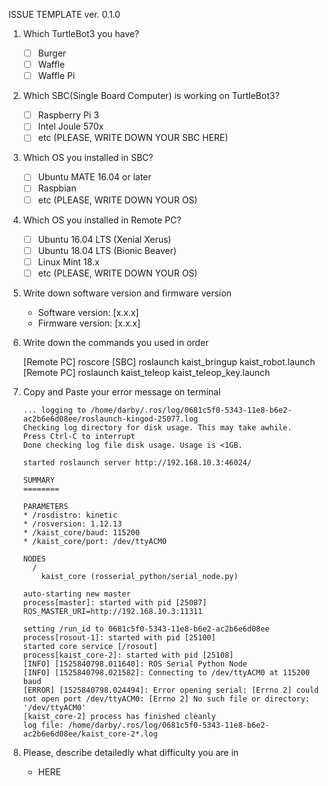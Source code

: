 ISSUE TEMPLATE ver. 0.1.0

1. Which TurtleBot3 you have?

    - [ ] Burger
    - [ ] Waffle
    - [ ] Waffle Pi

2. Which SBC(Single Board Computer) is working on TurtleBot3?

    - [ ] Raspberry Pi 3
    - [ ] Intel Joule 570x
    - [ ] etc (PLEASE, WRITE DOWN YOUR SBC HERE)

3. Which OS you installed in SBC?

    - [ ] Ubuntu MATE 16.04 or later
    - [ ] Raspbian
    - [ ] etc (PLEASE, WRITE DOWN YOUR OS)

4. Which OS you installed in Remote PC?

    - [ ] Ubuntu 16.04 LTS (Xenial Xerus)
    - [ ] Ubuntu 18.04 LTS (Bionic Beaver)
    - [ ] Linux Mint 18.x
    - [ ] etc (PLEASE, WRITE DOWN YOUR OS)

3. Write down software version and firmware version

    - Software version: [x.x.x]
    - Firmware version: [x.x.x]
 
4. Write down the commands you used in order

    [Remote PC] roscore
    [SBC] roslaunch kaist_bringup kaist_robot.launch
    [Remote PC] roslaunch kaist_teleop kaist_teleop_key.launch
 
5. Copy and Paste your error message on terminal

    ```
    ... logging to /home/darby/.ros/log/0681c5f0-5343-11e8-b6e2-ac2b6e6d08ee/roslaunch-kingod-25077.log
    Checking log directory for disk usage. This may take awhile.
    Press Ctrl-C to interrupt
    Done checking log file disk usage. Usage is <1GB.

    started roslaunch server http://192.168.10.3:46024/

    SUMMARY
    ========

    PARAMETERS
    * /rosdistro: kinetic
    * /rosversion: 1.12.13
    * /kaist_core/baud: 115200
    * /kaist_core/port: /dev/ttyACM0

    NODES
      /
        kaist_core (rosserial_python/serial_node.py)

    auto-starting new master
    process[master]: started with pid [25087]
    ROS_MASTER_URI=http://192.168.10.3:11311

    setting /run_id to 0681c5f0-5343-11e8-b6e2-ac2b6e6d08ee
    process[rosout-1]: started with pid [25100]
    started core service [/rosout]
    process[kaist_core-2]: started with pid [25108]
    [INFO] [1525840798.011640]: ROS Serial Python Node
    [INFO] [1525840798.021582]: Connecting to /dev/ttyACM0 at 115200 baud
    [ERROR] [1525840798.024494]: Error opening serial: [Errno 2] could not open port /dev/ttyACM0: [Errno 2] No such file or directory: '/dev/ttyACM0'
    [kaist_core-2] process has finished cleanly
    log file: /home/darby/.ros/log/0681c5f0-5343-11e8-b6e2-ac2b6e6d08ee/kaist_core-2*.log
    ```
  
6. Please, describe detailedly what difficulty you are in 

    - HERE
